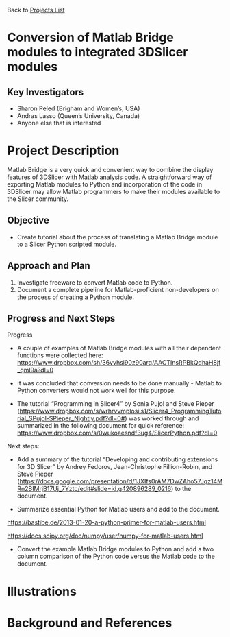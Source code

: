 Back to [Projects List](../../README.md#ProjectsList)

# Conversion of Matlab Bridge modules to integrated 3DSlicer modules

## Key Investigators

- Sharon Peled (Brigham and Women’s, USA)
- Andras Lasso (Queen’s University, Canada)
- Anyone else that is interested

# Project Description

Matlab Bridge is a very quick and convenient way to combine the display features of 3DSlicer with Matlab analysis code. A straightforward way of exporting Matlab modules to Python and incorporation of the code in 3DSlicer may allow Matlab programmers to make their modules available to the Slicer community.

## Objective

- Create tutorial about the process of translating a Matlab Bridge module to a Slicer Python scripted module.

## Approach and Plan

1. Investigate freeware to convert Matlab code to Python.
1. Document a complete pipeline for Matlab-proficient non-developers on the process of creating a Python module.

## Progress and Next Steps
<!--Describe progress and next steps in a few bullet points as you are making progress.-->
Progress
- A couple of examples of Matlab Bridge modules with all their dependent functions were collected here:
https://www.dropbox.com/sh/36vvhsi90z90arq/AACTInsRPBkQdhaH8jf_qml9a?dl=0

- It was concluded that conversion needs to be done manually - Matlab to Python converters would not work well for this purpose.
- The tutorial “Programming in Slicer4” by Sonia Pujol and Steve Pieper (https://www.dropbox.com/s/wrhrvvmplosiis1/Slicer4_ProgrammingTutorial_SPujol-SPieper_Nightly.pdf?dl=0#)
was worked through and summarized in the following document for quick reference: https://www.dropbox.com/s/0wukoaesndf3ug4/SlicerPython.pdf?dl=0

Next steps:
- Add a summary of the tutorial “Developing and contributing extensions for 3D Slicer” by Andrey Fedorov, Jean-Christophe Fillion-Robin, and Steve Pieper (https://docs.google.com/presentation/d/1JXIfs0rAM7DwZAho57Jqz14MRn2BIMrjB17Uj_7Yztc/edit#slide=id.g420896289_0216) to the document.

- Summarize essential Python for Matlab users and add to the document.

https://bastibe.de/2013-01-20-a-python-primer-for-matlab-users.html

https://docs.scipy.org/doc/numpy/user/numpy-for-matlab-users.html

- Convert the example Matlab Bridge modules to Python and add a two column comparison of the Python code versus the Matlab code to the document.

# Illustrations

<!--Add pictures and links to videos that demonstrate what has been accomplished.-->

<!--![Description of picture](Example2.jpg)-->

<!--![Some more images](Example2.jpg)-->

# Background and References

<!--Use this space for information that may help people better understand your project, like links to papers, source code, or data.-->

<!--
- Source code: https://github.com/YourUser/YourRepository
- Documentation: https://link.to.docs
- Test data: https://link.to.test.data
-->
